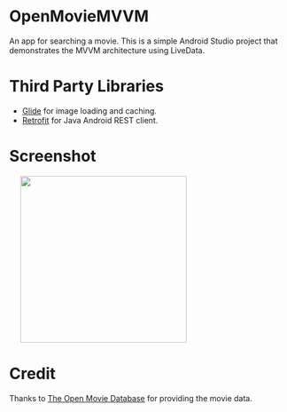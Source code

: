# OpenMovieMVVM
An app for searching a movie. This is a simple Android Studio project that demonstrates the MVVM architecture using LiveData.

# Third Party Libraries
* [Glide](https://github.com/bumptech/glide) for image loading and caching.
* [Retrofit](https://github.com/square/retrofit) for Java Android REST client.

# Screenshot

<img src="screenshot/demo.gif" width="300" hspace="20">

# Credit
Thanks to [The Open Movie Database](http://www.omdbapi.com/) for providing the movie data.